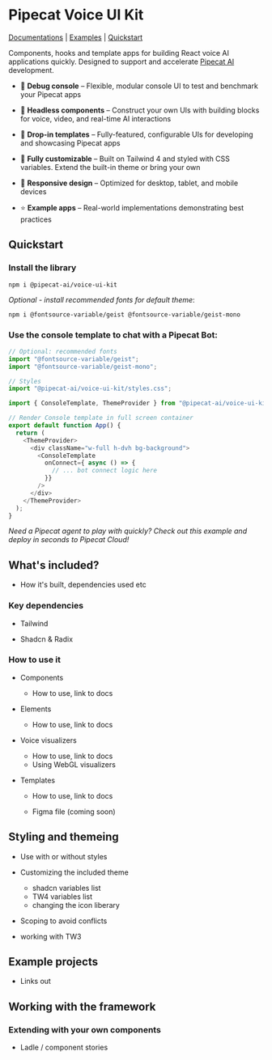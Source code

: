 # Pipecat Voice UI Kit

[Documentations](./docs) | [Examples](./examples) | [Quickstart](#Quickstart)

Components, hooks and template apps for building React voice AI applications quickly. Designed to support and accelerate [Pipecat AI](https://github.com/pipecat-ai/pipecat) development.

- 🔬 **Debug console** – Flexible, modular console UI to test and benchmark your Pipecat apps

- 🔌 **Headless components** – Construct your own UIs with building blocks for voice, video, and real-time AI interactions

- 🚀 **Drop-in templates** – Fully-featured, configurable UIs for developing and showcasing Pipecat apps

- 💅 **Fully customizable** – Built on Tailwind 4 and styled with CSS variables. Extend the built-in theme or bring your own

- 📱 **Responsive design** – Optimized for desktop, tablet, and mobile devices

- ⭐ **Example apps** – Real-world implementations demonstrating best practices


## Quickstart

### Install the library

```shell
npm i @pipecat-ai/voice-ui-kit
```

*Optional - install recommended fonts for default theme*:

```shell
npm i @fontsource-variable/geist @fontsource-variable/geist-mono
```

### Use the console template to chat with a Pipecat Bot:

```typescript
// Optional: recommended fonts
import "@fontsource-variable/geist";
import "@fontsource-variable/geist-mono";

// Styles
import "@pipecat-ai/voice-ui-kit/styles.css";

import { ConsoleTemplate, ThemeProvider } from "@pipecat-ai/voice-ui-kit";

// Render Console template in full screen container
export default function App() {
  return (
    <ThemeProvider>
      <div className="w-full h-dvh bg-background">
        <ConsoleTemplate
          onConnect={ async () => {
            // ... bot connect logic here
          }}
        />
      </div>
    </ThemeProvider>
  );
}
```

*Need a Pipecat agent to play with quickly? Check out this example and deploy in seconds to Pipecat Cloud!*

## What's included?

- How it's built, dependencies used etc

### Key dependencies

- Tailwind

- Shadcn & Radix

### How to use it

- Components
    - How to use, link to docs

- Elements
    - How to use, link to docs

- Voice visualizers
    - How to use, link to docs
    - Using WebGL visualizers

- Templates
    - How to use, link to docs

    - Figma file (coming soon)

## Styling and themeing

- Use with or without styles

- Customizing the included theme
    - shadcn variables list
    - TW4 variables list
    - changing the icon liberary

- Scoping to avoid conflicts
 - working with TW3

## Example projects

- Links out

## Working with the framework

### Extending with your own components

- Ladle / component stories



